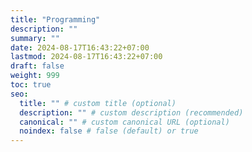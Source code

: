 ```yaml
---
title: "Programming"
description: ""
summary: ""
date: 2024-08-17T16:43:22+07:00
lastmod: 2024-08-17T16:43:22+07:00
draft: false
weight: 999
toc: true
seo:
  title: "" # custom title (optional)
  description: "" # custom description (recommended)
  canonical: "" # custom canonical URL (optional)
  noindex: false # false (default) or true
---
```


